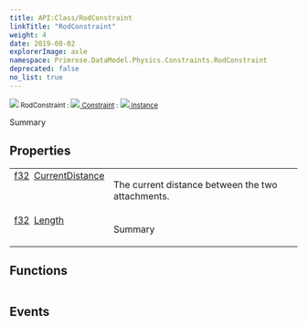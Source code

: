 ```yaml
---
title: API:Class/RodConstraint
linkTitle: "RodConstraint"
weight: 4
date: 2019-08-02
explorerImage: axle
namespace: Primrose.DataModel.Physics.Constraints.RodConstraint
deprecated: false
no_list: true
---
```

<small class="inheritance">
<span class="" href="/docs/api-reference/Class/RodConstraint"><img src="/icons/silk/axle.png"/>&nbsp;RodConstraint</span>&nbsp;:&nbsp;<a class="" href="/docs/api-reference/Class/Constraint"><img src="/icons/silk/axle.png"/>&nbsp;Constraint</a>&nbsp;:&nbsp;<a class="" href="/docs/api-reference/Class/Instance"><img src="/icons/silk/default.png"/>&nbsp;Instance</a></small>
<p class="summary">

Summary

</p>
 
## Properties
 
<table class="studiohide">
<tbody>
<tr class="function-row ">
<td style="vertical-align:top;white-space:normal;">
<div>
<a class="type" href="/docs/api-reference/System/Primitives#single">f32</a><span class="method-body" style="text-indent: -2em; padding-left: 0.5em"><a class="name" href="CurrentDistance">CurrentDistance</a></span></td>
<td style="vertical-align:top;white-space:normal;">
<p>
The current distance between the two attachments.
</p></td>
</tr>

<tr class="function-row ">
<td style="vertical-align:top;white-space:normal;">
<div>
<a class="type" href="/docs/api-reference/System/Primitives#single">f32</a><span class="method-body" style="text-indent: -2em; padding-left: 0.5em"><a class="name" href="Length">Length</a></span></td>
<td style="vertical-align:top;white-space:normal;">
<p>
Summary
</p></td>
</tr>

</tbody>
</table>
 
## Functions
 
<table class="studiohide">
<tbody>
</tbody>
</table>
 
## Events
 
<table class="studiohide">
<tbody>
</tbody>
</table>
<b>
</b>
<div class="inheritors">
<ul class="root">
</ul>
</div>
